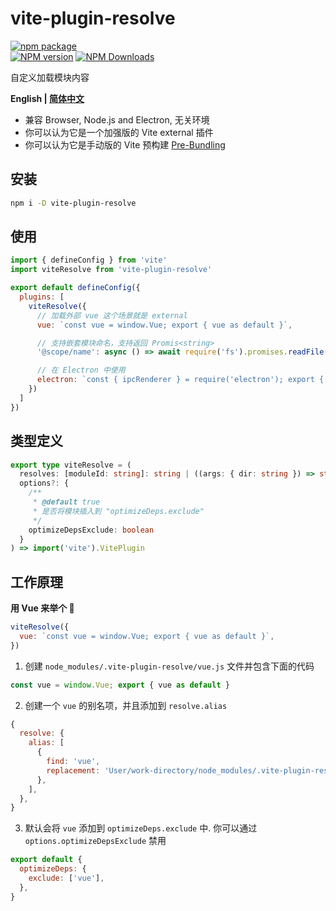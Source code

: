 # vite-plugin-resolve

[![npm package](https://nodei.co/npm/vite-plugin-resolve.png?downloads=true&downloadRank=true&stars=true)](https://www.npmjs.com/package/vite-plugin-resolve)
<br/>
[![NPM version](https://img.shields.io/npm/v/vite-plugin-resolve.svg?style=flat)](https://npmjs.org/package/vite-plugin-resolve)
[![NPM Downloads](https://img.shields.io/npm/dm/vite-plugin-resolve.svg?style=flat)](https://npmjs.org/package/vite-plugin-resolve)

自定义加载模块内容

**English | [简体中文](https://github.com/caoxiemeihao/vite-plugins/tree/main/packages/resolve#readme)**

- 兼容 Browser, Node.js and Electron, 无关环境
- 你可以认为它是一个加强版的 Vite external 插件
- 你可以认为它是手动版的 Vite 预构建 [Pre-Bundling](https://vitejs.dev/guide/dep-pre-bundling.html)

## 安装

```bash
npm i -D vite-plugin-resolve
```

## 使用

```js
import { defineConfig } from 'vite'
import viteResolve from 'vite-plugin-resolve'

export default defineConfig({
  plugins: [
    viteResolve({
      // 加载外部 vue 这个场景就是 external
      vue: `const vue = window.Vue; export { vue as default }`,

      // 支持嵌套模块命名，支持返回 Promis<string>
      '@scope/name': async () => await require('fs').promises.readFile('path', 'utf-8'),

      // 在 Electron 中使用
      electron: `const { ipcRenderer } = require('electron'); export { ipcRenderer };`,
    })
  ]
})
```

## 类型定义

```ts
export type viteResolve = (
  resolves: [moduleId: string]: string | ((args: { dir: string }) => string | Promise<string | void> | void) | void,
  options?: {
    /**
     * @default true
     * 是否将模块插入到 "optimizeDeps.exclude"
     */
    optimizeDepsExclude: boolean
  }
) => import('vite').VitePlugin
```

## 工作原理

**用 Vue 来举个 🌰**

```js
viteResolve({
  vue: `const vue = window.Vue; export { vue as default }`,
})
```

1. 创建 `node_modules/.vite-plugin-resolve/vue.js` 文件并包含下面的代码

```js
const vue = window.Vue; export { vue as default }
```

2. 创建一个 `vue` 的别名项，并且添加到 `resolve.alias`

```js
{
  resolve: {
    alias: [
      {
        find: 'vue',
        replacement: 'User/work-directory/node_modules/.vite-plugin-resolve/vue.js',
      },
    ],
  },
}
```

3. 默认会将 `vue` 添加到 `optimizeDeps.exclude` 中. 你可以通过 `options.optimizeDepsExclude` 禁用

```js
export default {
  optimizeDeps: {
    exclude: ['vue'],
  },
}
```